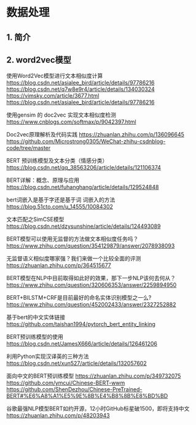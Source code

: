 # 数据处理

## 1. 简介



## 2. word2vec模型

使用Word2Vec模型进行文本相似度计算
https://blog.csdn.net/asialee_bird/article/details/97786216
https://blog.csdn.net/q7w8e9r4/article/details/134030324
https://vimsky.com/article/3677.html
https://blog.csdn.net/asialee_bird/article/details/97786216

使用gensim 的 doc2vec 实现文本相似度检测
https://www.cnblogs.com/softmax/p/9042397.html

Doc2vec原理解析及代码实践
https://zhuanlan.zhihu.com/p/136096645
https://github.com/Microstrong0305/WeChat-zhihu-csdnblog-code/tree/master

BERT 预训练模型及文本分类（情感分类）
https://blog.csdn.net/qq_38563206/article/details/121106374

BERT详解：概念、原理与应用
https://blog.csdn.net/fuhanghang/article/details/129524848

bert词嵌入是基于字还是基于词 词嵌入的方法
https://blog.51cto.com/u_14555/10084302

文本匹配之SimCSE模型
https://blog.csdn.net/dzysunshine/article/details/124493089

BERT模型可以使用无监督的方法做文本相似度任务吗？
https://www.zhihu.com/question/354129879/answer/2078938093

无监督语义相似度哪家强？我们来做一个比较全面的评测
https://zhuanlan.zhihu.com/p/364515677

BERT模型在NLP中目前取得如此好的效果，那下一步NLP该何去何从？
https://www.zhihu.com/question/320606353/answer/2259894950

BERT+BILSTM+CRF是目前最好的命名实体识别模型之一么?
https://www.zhihu.com/question/452002433/answer/2327252882

基于bert的中文实体链接
https://github.com/taishan1994/pytorch_bert_entity_linking

BERT预训练模型的使用
https://blog.csdn.net/JamesX666/article/details/126461206

利用Python实现汉译英的三种方法
https://blog.csdn.net/xun527/article/details/132057602

面向中文的BERT预训练模型
https://zhuanlan.zhihu.com/p/349732075
https://github.com/ymcui/Chinese-BERT-wwm
https://github.com/ShenDezhou/Chinese-PreTrained-BERT#%E6%A8%A1%E5%9E%8B%E4%B8%8B%E8%BD%BD

谷歌最强NLP模型BERT如约开源，12小时GitHub标星破1500，即将支持中文
https://zhuanlan.zhihu.com/p/48203943